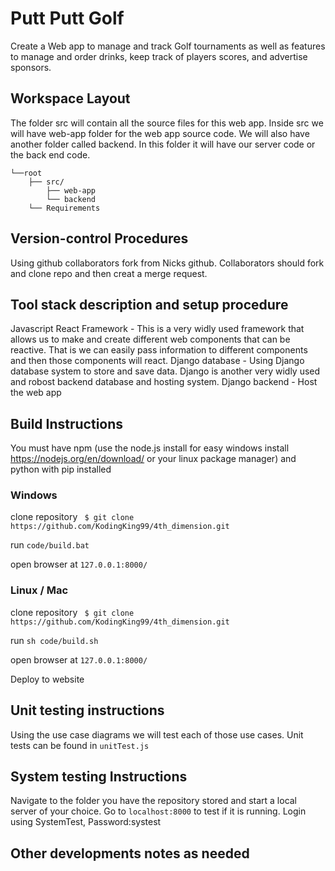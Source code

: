 # Putt Putt Golf
Create a Web app to manage and track Golf tournaments as well as features to manage and order drinks, keep track of players scores, and advertise sponsors. 

## Workspace Layout
The folder src will contain all the source files for this web app. Inside src we will have web-app folder for the web app source code. We will also have another folder called backend. In this folder it will have our server code or the back end code. 
```
└──root
    ├── src/
        ├── web-app
        └── backend
    └── Requirements
```
## Version-control Procedures

Using github collaborators fork from Nicks github. Collaborators should fork and clone repo and then creat a merge request.

## Tool stack description and setup procedure

Javascript React Framework - This is a very widly used framework that allows us to make and create different web components that can be reactive. That is we can easily pass information to different components and then those components will react.
Django database - Using Django database system to store and save data. Django is another very widly used and robost backend database and hosting system.
Django backend - Host the web app

## Build Instructions
You must have npm (use the node.js install for easy windows install https://nodejs.org/en/download/ or your linux package manager) and python with pip installed
### Windows
clone repository ` $ git clone https://github.com/KodingKing99/4th_dimension.git` 

run `code/build.bat`

open browser at `127.0.0.1:8000/`


### Linux / Mac
clone repository ` $ git clone https://github.com/KodingKing99/4th_dimension.git` 

run `sh code/build.sh`

open browser at `127.0.0.1:8000/`



Deploy to website
## Unit testing instructions

Using the use case diagrams we will test each of those use cases. Unit tests can be found in ```unitTest.js```

## System testing Instructions
Navigate to the folder you have the repository stored and start a local server of your choice. Go to ```localhost:8000``` to test if it is running. Login using SystemTest, Password:systest


## Other developments notes as needed
